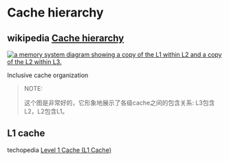 # Cache hierarchy



## wikipedia [Cache hierarchy](https://en.wikipedia.org/wiki/Cache_hierarchy)



[![a memory system diagram showing a copy of the L1 within L2 and a copy of the L2 within L3.](https://upload.wikimedia.org/wikipedia/commons/thumb/e/e0/Inclusivecache.png/128px-Inclusivecache.png)](https://en.wikipedia.org/wiki/File:Inclusivecache.png)

Inclusive cache organization

> NOTE: 
>
> 这个图是非常好的，它形象地展示了各级cache之间的包含关系: L3包含L2，L2包含L1。

## L1 cache

techopedia [Level 1 Cache (L1 Cache)](https://www.techopedia.com/definition/8048/level-1-cache-l1-cache)